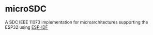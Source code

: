 # microSDC

A SDC IEEE 11073 implementation for microarchitectures supporting the ESP32 using [ESP-IDF](https://github.com/espressif/esp-idf/)
